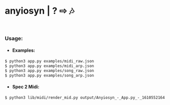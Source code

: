 # anyiosyn | ? ⇨ 🎶

</br>

### Usage:
- #### Examples:
```sh
$ python3 app.py examples/midi_raw.json
$ python3 app.py examples/midi_arp.json
$ python3 app.py examples/song_raw.json
$ python3 app.py examples/song_arp.json
```



- #### Spec 2 Midi:
```sh
$ python3 lib/midi/render_mid.py output/Anyiosyn_-_App.py_-_1610552164.json output/Cv_
```
